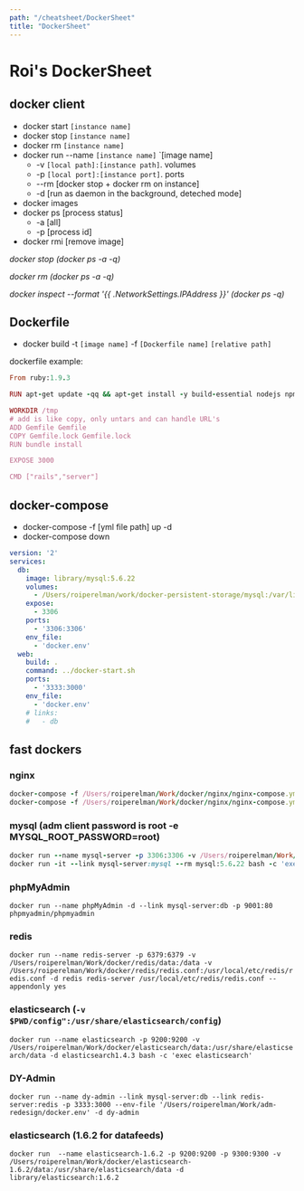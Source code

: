 ```yaml
---
path: "/cheatsheet/DockerSheet"
title: "DockerSheet"
---
```

Roi's DockerSheet
=================

## docker client

* docker start `[instance name]`
* docker stop `[instance name]`
* docker rm `[instance name]`
* docker run --name `[instance name]` `[image name]
  * -v `[local path]:[instance path]`. volumes
  * -p `[local port]:[instance port]`. ports
  * --rm [docker stop + docker rm on instance]
  * -d [run as daemon in the background, deteched mode]
* docker images
* docker ps [process status]
  * -a [all]
  * -p [process id]
* docker rmi [remove image]

*docker stop (docker ps -a -q)*

*docker rm (docker ps -a -q)*

*docker inspect --format '{{ .NetworkSettings.IPAddress }}' (docker ps -q)*

## Dockerfile

* docker build -t `[image name]` -f `[Dockerfile name]` `[relative path]`

dockerfile example:
```ruby
From ruby:1.9.3

RUN apt-get update -qq && apt-get install -y build-essential nodejs npm nodejs-legacy mysql-client vim

WORKDIR /tmp
# add is like copy, only untars and can handle URL's
ADD Gemfile Gemfile
COPY Gemfile.lock Gemfile.lock
RUN bundle install

EXPOSE 3000

CMD ["rails","server"]
```

## docker-compose

* docker-compose -f [yml file path] up -d
* docker-compose down

```yml
version: '2'
services:
  db:
    image: library/mysql:5.6.22
    volumes:
      - /Users/roiperelman/work/docker-persistent-storage/mysql:/var/lib/mysql
    expose:
      - 3306
    ports:
      - '3306:3306'
    env_file:
      - 'docker.env'
  web:
    build: .
    command: ../docker-start.sh
    ports:
      - '3333:3000'
    env_file:
      - 'docker.env'
    # links:
    #   - db
```

## fast dockers

### nginx
```ruby
docker-compose -f /Users/roiperelman/Work/docker/nginx/nginx-compose.yml up -d
docker-compose -f /Users/roiperelman/Work/docker/nginx/nginx-compose.yml down
```
### mysql (adm client password is root -e MYSQL_ROOT_PASSWORD=root)
```ruby
docker run --name mysql-server -p 3306:3306 -v /Users/roiperelman/Work/docker/mysql/data:/var/lib/mysql --env-file '/Users/roiperelman/Work/adm-redesign/docker.env' -d mysql:5.6.22
docker run -it --link mysql-server:mysql --rm mysql:5.6.22 bash -c 'exec mysql -h"$MYSQL_PORT_3306_TCP_ADDR" -P"$MYSQL_PORT_3306_TCP_PORT" -u root -p"$MYSQL_ENV_MYSQL_ROOT_PASSWORD"'
```
### phpMyAdmin
`docker run --name phpMyAdmin -d --link mysql-server:db -p 9001:80 phpmyadmin/phpmyadmin`

### redis
`docker run --name redis-server -p 6379:6379 -v /Users/roiperelman/Work/docker/redis/data:/data -v /Users/roiperelman/Work/docker/redis/redis.conf:/usr/local/etc/redis/redis.conf -d redis redis-server /usr/local/etc/redis/redis.conf --appendonly yes`

### elasticsearch (`-v $PWD/config":/usr/share/elasticsearch/config`)
`docker run --name elasticsearch -p 9200:9200 -v /Users/roiperelman/Work/docker/elasticsearch/data:/usr/share/elasticsearch/data -d elasticsearch1.4.3 bash -c 'exec elasticsearch'`

### DY-Admin
`docker run --name dy-admin --link mysql-server:db --link redis-server:redis -p 3333:3000 --env-file '/Users/roiperelman/Work/adm-redesign/docker.env' -d dy-admin`

### elasticsearch (1.6.2 for datafeeds)
`docker run  --name elasticsearch-1.6.2 -p 9200:9200 -p 9300:9300 -v /Users/roiperelman/Work/docker/elasticsearch-1.6.2/data:/usr/share/elasticsearch/data -d library/elasticsearch:1.6.2`